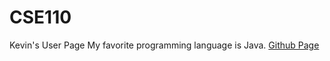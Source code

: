# CSE110
Kevin's User Page
My favorite programming language is Java.
[Github Page](https://klam13630.github.io/CSE110/)

